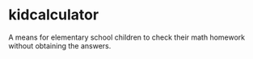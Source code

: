 # kidcalculator
A means for elementary school children to check their math homework without obtaining the answers.
